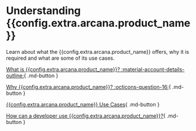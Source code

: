 # Understanding {{config.extra.arcana.product_name}}

Learn about what the {{config.extra.arcana.product_name}} offers, why it is required and what are some of its use cases.

[What is {{config.extra.arcana.product_name}}? :material-account-details-outline:](../whatisan.md){ .md-button }

[Why {{config.extra.arcana.product_name}}? :octicons-question-16:](../whyan.md){ .md-button }

[{{config.extra.arcana.product_name}} Use Cases](../use_cases.md){ .md-button }

[How can a developer use {{config.extra.arcana.product_name}}?](../howdoiuse.md){ .md-button }